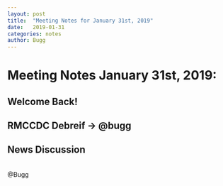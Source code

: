 ```yaml
---
layout: post
title:  "Meeting Notes for January 31st, 2019"
date:   2019-01-31
categories: notes
author: Bugg
---
```

# Meeting Notes January 31st, 2019:

## Welcome Back!

## RMCCDC Debreif -> @bugg

## News Discussion

<br>
@Bugg
